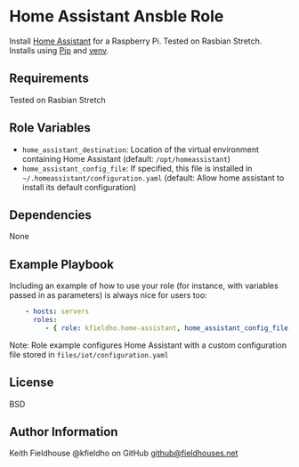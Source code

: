 Home Assistant Ansble Role
======================

Install [Home Assistant](https://home-assistant.io/) for a Raspberry Pi.  Tested on Rasbian Stretch.
Installs using [Pip](https://pypi.python.org/pypi/pip) 
and [venv](https://docs.python.org/3/library/venv.html).

Requirements
-------------------

Tested on Rasbian Stretch

Role Variables
--------------------



* `home_assistant_destination`: Location of the virtual environment containing Home Assistant (default: `/opt/homeassistant`)
* `home_assistant_config_file`: If specified, this file is installed in `~/.homeassistant/configuration.yaml` (default:  Allow home assistant to install its default configuration)

Dependencies
------------

None


Example Playbook
----------------

Including an example of how to use your role (for instance, with variables passed in as parameters) is always nice for users too:

```yaml
    - hosts: servers
      roles:
         - { role: kfieldho.home-assistant, home_assistant_config_file: "iot/configuration.yaml" }
```

Note: Role example configures Home Assistant with a custom configuration file stored in `files/iot/configuration.yaml`

License
-------

BSD

Author Information
------------------

Keith Fieldhouse
@kfieldho on GitHub
github@fieldhouses.net
